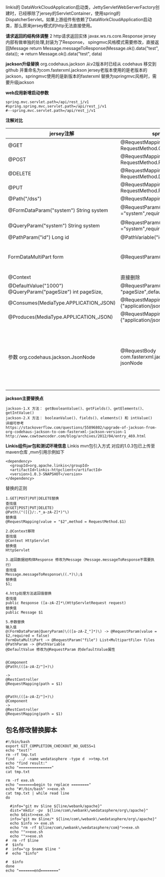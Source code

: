 linkis的 DataWorkCloudApplication启动类，JettyServletWebServerFactory创建时，已经移除了jersey的ServletContainer，使用spring的DispatcherServlet。如果上游组件有依赖了DataWorkCloudApplication启动类，那么原来jersey模式的http无法直接使用。


**请求返回的结构体调整**
2 http请求返回实体 javax.ws.rs.core.Response jersey内部有做单独的处理,封装为了Response，
spingmvc风格模式需要修改，直接返回Message
  return Message.messageToResponse(Message.ok().data("test", data));
=>
  return Message.ok().data("test", data)

**jackson升级替换**
org.codehaus.jackson 从v2版本时已经从 codehaus 移交到github 并重命名为com.fasterxml.jackson
jersey老版本使用的是老版本的jackson，springmvc使用的是新版本的fasterxml
替换为springmvc风格时，需要升级jackson


**web应用新增启动参数**

```
spring.mvc.servlet.path=/api/rest_j/v1
#spring.spring.mvc.servlet.path=/api/rest_j/v1
#--spring.mvc.servlet.path=/api/rest_j/v1
```

**注解对比**


|  jersey注解| springmvc注解 | 备注 |
| --- | --- | --- |
|  @GET |   @RequestMapping(method = RequestMethod.GET)|  |
|  @POST| @RequestMapping(method = RequestMethod.POST) |  |
|  @DELETE| @RequestMapping(method = RequestMethod.DELETE) |  |
|  @PUT| @RequestMapping(method = RequestMethod.PUT) |  |
| @Path("/dss") | @RequestMapping(path = "/dss) |  |
|  @FormDataParam("system") String system | @RequestParam(value ="system",required = false)|request为false|
 |  @QueryParam("system") String system |@RequestParam(value ="system",required = false)|request为false|
|  @PathParam("id") Long id|@PathVariable("id") Long id |  |
| FormDataMultiPart form  |@RequestParam("file") List<MultipartFile> files  | 默认参数名为file，用法需要修改 |
|@Context  |  直接删除|  |
|  @DefaultValue("1000") @QueryParam("pageSize") int pageSize, |   @RequestParam(value = "pageSize",defaultValue = "1000")|  |
|@Consumes(MediaType.APPLICATION_JSON)| @RequestMapping(consumes = {"application/json"})||
|@Produces(MediaType.APPLICATION_JSON)|@RequestMapping(produces = {"application/json"})| |
|参数 org.codehaus.jackson.JsonNode|@RequestBody com.fasterxml.jackson.databind.JsonNode jsonNode|jersey老版本使用的是老版本的jackson，springmvc使用的是新版本的JsonNode


**jackson主要替换点**

```
jackson-1.X 方法： getBooleanValue()、getFields()、getElements()、getIntValue()
jackson-2.X 方法： booleanValue()、fields()、elements() 和 intValue()
详细可参考
https://stackoverflow.com/questions/55896802/upgrade-of-jackson-from-org-codehaus-jackson-to-com-fasterxml-jackson-version-1
http://www.cowtowncoder.com/blog/archives/2012/04/entry_469.html

```

**Linkis组件jar包和测试环境信息**
Linkis mvn包引入方式
对应的1.0.3包已上传至maven仓库 ,mvn引用示例如下
```
<dependency>
  <groupId>org.apache.linkis</groupId>
  <artifactId>linkis-httpclient</artifactId>
  <version>1.0.3-SNAPSHOT</version>
</dependency>
```


替换的正则

```
1.GET|POST|PUT|DELETE替换
查找值
@(GET|POST|PUT|DELETE)
@Path\("([{}/:.*_a-zA-Z]*)"\)
替换值
@RequestMapping(value = "$2",method = RequestMethod.$1)

2.@Context移除
查找值
@Context HttpServlet
替换值
HttpServlet

3.返回数据结构体Response 修改为Message（Message.messageToResponse不需要执行）
查找值
Message.messageToResponse\((.*)\);$
替换值
$1;

4.http处理方法返回值替换
查找值
public Response ([a-zA-Z]*\(HttpServletRequest request)
替换值
public Message $1

5.参数替换
输入值
@(FormDataParam|QueryParam)\(([a-zA-Z_"]*)\) -> @RequestParam(value = $2,required = false)
FormDataMultiPart -> @RequestParam("file") List<MultipartFile> files
@PathParam -> @PathVariable
@DefaultValue 修改为@RequestParam 的defaultValue属性


@Component
@Path\(([a-zA-Z/"]+)\)

->
@RestController
@RequestMapping(path = $1)


@Path\(([a-zA-Z/"]+)\)
@Component
->
@RestController
@RequestMapping(path = $1)
```

## 包名修改替换脚本
```
#!/bin/bash
export GIT_COMPLETION_CHECKOUT_NO_GUESS=1
echo "test!"
rm -rf tmp.txt
find  ../ -name wedatasphere -type d  >>tmp.txt
echo "find result:"
echo "==============="
cat tmp.txt

rm -rf exe.sh
echo "=======begin to replace ========"
echo "#!/bin/bash" >>exe.sh
cat tmp.txt | while read line
do

  #info="git mv $line ${line/webank/apache}"
  dist="mkdir -pv  ${line/com\/webank\/wedatasphere/org\/apache}"
  echo $dist>>exe.sh
  info="git mv $line/* ${line/com\/webank\/wedatasphere/org\/apache}"
  echo $info >> exe.sh
  echo "rm -rf ${line/com\/webank\/wedatasphere/com}">>exe.sh
  echo "">>exe.sh
  echo "">>exe.sh
#  rm -rf $line
#  $info
#  info="cp $name $line "
#  echo "$info"

#  $info
done
echo "=======end========"

```
  
  
